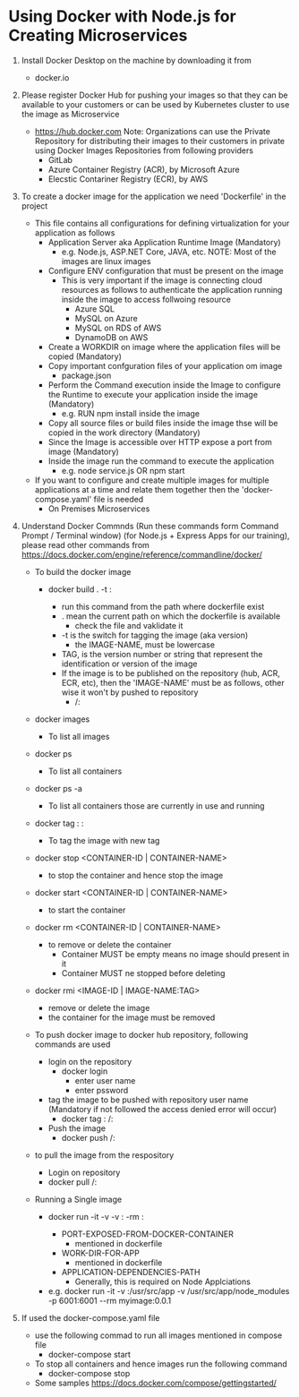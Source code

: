 # Using Docker with Node.js for Creating Microservices

1. Install Docker Desktop on the machine by downloading it from
    - docker.io
2. Please register Docker Hub for pushing your images so that they can be available to your customers or can be used by Kubernetes cluster to use the image as Microservice
    - https://hub.docker.com
    Note: Organizations can use the Private Repository for distributing their images to their  customers in private using Docker Images Repositories from following providers
        - GitLab
        - Azure Container Registry (ACR), by Microsoft Azure
        - Elecstic Contariner Registry (ECR), by AWS

3. To create a docker image for the application we need 'Dockerfile' in the project
    - This file contains all configurations for defining virtualization for your application as follows
        - Application Server aka Application Runtime Image (Mandatory)
            - e.g. Node.js, ASP.NET Core, JAVA, etc. NOTE: Most of the images are linux images
        - Configure ENV configuration that must be present on the image 
            - This is very important if the image is connecting cloud resources as follows to authenticate the application running inside the image to access follwoing resource 
                - Azure SQL
                - MySQL on Azure
                - MySQL on RDS of AWS
                - DynamoDB on AWS    
        - Create a WORKDIR on image where the application files will be copied (Mandatory)
        - Copy important confguration files of your application om image
            - package.json
        - Perform the Command execution inside the Image to configure the Runtime to execute your application inside the image (Mandatory)
            - e.g. RUN npm install inside the image     
        - Copy all source files or build files inside the image thse will be copied in the work directory   (Mandatory)
        - Since the Image is accessible over HTTP expose a port from image (Mandatory)
        - Inside the image run the command to execute the application
            - e.g. node service.js OR npm start         
    - If you want to configure and create multiple images for multiple applications at a time and relate them together then the 'docker-compose.yaml' file is needed
        - On Premises Microservices            

4. Understand Docker Commnds (Run these commands form Command Prompt / Terminal window) (for Node.js + Express Apps for our training), please read other commands from https://docs.docker.com/engine/reference/commandline/docker/

    - To build the docker image
        - docker build . -t <IMAGE-NAME>:<TAG>
            - run this command from the path where dockerfile exist
            - . mean the current path on which the dockerfile is available
                - check the file and vaklidate it        
            - -t is the switch for tagging the image (aka version)
                - the IMAGE-NAME, must be lowercase
            - TAG, is the version number or string that represent the identification or version of the image
            - If the image is to be published on the repository (hub, ACR, ECR, etc), then the 'IMAGE-NAME' must be as follows, other wise it won't by pushed to repository
                - <REPOSITORY-NAME>/<IMAGE-NAME>:<TAG>   

    - docker images
        - To list  all images
    - docker ps
        - To list all containers
    - docker ps -a
        - To list all containers those are currently in use and running
    - docker tag <IMAGE-NAME>:<OLD-TAG> <IMAGE-NAME>:<NEW-TAG>
        - To tag the image with new tag
    - docker stop <CONTAINER-ID | CONTAINER-NAME>
        - to stop the container and hence stop the image
    - docker start  <CONTAINER-ID | CONTAINER-NAME>
        - to start the container    
    - docker rm <CONTAINER-ID | CONTAINER-NAME>
        - to remove or delete the container
            - Container MUST be empty means no image should present in it
            - Container MUST ne stopped before deleting
    - docker rmi <IMAGE-ID | IMAGE-NAME:TAG>
        - remove or delete the image
        - the container for the image must be removed      
    - To push docker image to docker hub repository, following commands are used
        - login on the repository
            - docker login 
                - enter user name
                - enter pssword
        - tag the image to be pushed with repository user name (Mandatory if not followed the access denied error will occur)
            - docker tag <LOCAL-IMAGE-TO-BE-PUSHED>:<TAG> <REPOSITORY-USER-NAME>/<IMAGE-NAME>:<TAG>
        - Push the image
            - docker push  <REPOSITORY-USER-NAME>/<IMAGE-NAME>:<TAG>    
    - to pull the image from the respository
        - Login on repository
        - docker pull <REPOSITORY-USER-NAME>/<IMAGE-NAME>:<TAG>                
    - Running a Single image
        - docker run -it -v <WORK-DIR-FOR-APP> -v <APPLICATION-DEPENDENCIES-PATH> <LOCAL-MACHINE-PORT>:<PORT-EXPOSED-FROM-DOCKER-CONTAINER> -rm <IMAGE-NAME>:<TAG>  
            - PORT-EXPOSED-FROM-DOCKER-CONTAINER
                - mentioned in dockerfile
            - WORK-DIR-FOR-APP
                - mentioned in dockerfile     
            - APPLICATION-DEPENDENCIES-PATH
                - Generally, this is required on Node Applciations 
        - e.g.
            docker run -it -v :/usr/src/app -v /usr/src/app/node_modules -p 6001:6001 --rm myimage:0.0.1   
5. If used the docker-compose.yaml file
    - use the following commad to run all images mentioned in compose file
        - docker-compose start
    - To stop all containers and hence images run the following command
        - docker-compose stop                 
    - Some samples
        https://docs.docker.com/compose/gettingstarted/             


